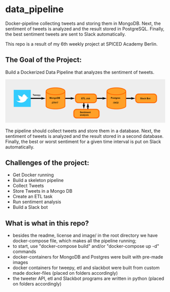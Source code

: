 # data_pipeline
Docker-pipeline collecting tweets and storing them in MongoDB. Next, the sentiment of tweets is analyzed and the result stored in PostgreSQL. Finally, the best sentiment tweets are sent to Slack automatically.

This repo is a result of my 6th weekly project at SPICED Academy Berlin.

## The Goal of the Project:
Build a Dockerized Data Pipeline that analyzes the sentiment of tweets.

![Pipeline schema (c) SPICED Academy](https://github.com/asyaparfenova/data_pipeline/blob/main/images/pipeline.png?raw=true)

The pipeline should collect tweets and store them in a database. Next, the sentiment of tweets is analyzed and the result stored in a second database. Finally, the best or worst sentiment for a given time interval is put on Slack automatically.

## Challenges of the project:
- Get Docker running
- Build a skeleton pipeline
- Collect Tweets
- Store Tweets in a Mongo DB
- Create an ETL task
- Run sentiment analysis
- Build a Slack bot

## What is what in this repo?
- besides the readme, license and image/ in the root directory we have docker-compose file, which makes all the pipeline running;
- to start, use "docker-compose build" and/or "docker-compose up -d" commands
- docker-containers for MongoDB and Postgres were built with pre-made images
- docker containers for tweepy, etl and slackbot were built from custom made docker-files (placed on folders accordingly)
- the tweeter API, etl and Slackbot programs are written in python (placed on folders accordingly)


